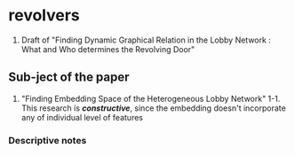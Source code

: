 # revolvers
1. Draft of "Finding Dynamic Graphical Relation in the Lobby Network : What and Who determines the Revolving Door" 

## Sub-ject of the paper
1. "Finding Embedding Space of the Heterogeneous Lobby Network"
1-1. This research is ***constructive***, since the embedding doesn't incorporate any of individual level of features

### Descriptive notes
